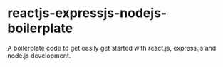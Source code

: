 # reactjs-expressjs-nodejs-boilerplate
A boilerplate code to get easily get started with react.js, express.js and node.js development.
